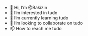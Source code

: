 - 👋 Hi, I’m @Bakizin
- 👀 I’m interested in tudo
- 🌱 I’m currently learning tudo
- 💞️ I’m looking to collaborate on tudo
- 📫 How to reach me tudo

<!---
Bakizin/Bakizin is a ✨ special ✨ repository because its `README.md` (this file) appears on your GitHub profile.
You can click the Preview link to take a look at your changes.
--->
